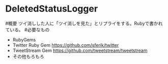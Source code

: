 DeletedStatusLogger
===================
#概要
ツイ消しした人に「ツイ消しを見た」とリプライをする。Rubyで書かれている。
#必要なもの
* RubyGems
* Twitter Ruby Gem https://github.com/sferik/twitter
* TweetStream Gem https://github.com/tweetstream/tweetstream
* その他もろもろ
